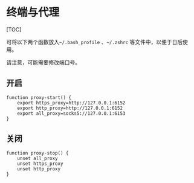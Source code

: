 # 终端与代理

[TOC]

可将以下两个函数放入`~/.bash_profile` 、`~/.zshrc` 等文件中，以便于日后使用。

请注意，可能需要修改端口号。

## 开启

```shell
function proxy-start() {
    export https_proxy=http://127.0.0.1:6152
    export http_proxy=http://127.0.0.1:6152
    export all_proxy=socks5://127.0.0.1:6153
}
```

## 关闭

```Shell
function proxy-stop() {
    unset all_proxy
    unset https_proxy
    unset http_proxy
}
```